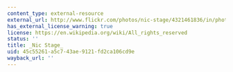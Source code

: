 ```yaml
---
content_type: external-resource
external_url: http://www.flickr.com/photos/nic-stage/4321461836/in/photostream/
has_external_license_warning: true
license: https://en.wikipedia.org/wiki/All_rights_reserved
status: ''
title: _Nic Stage_
uid: 45c55261-a5c7-43ae-9121-fd2ca106cd9e
wayback_url: ''
---
```

